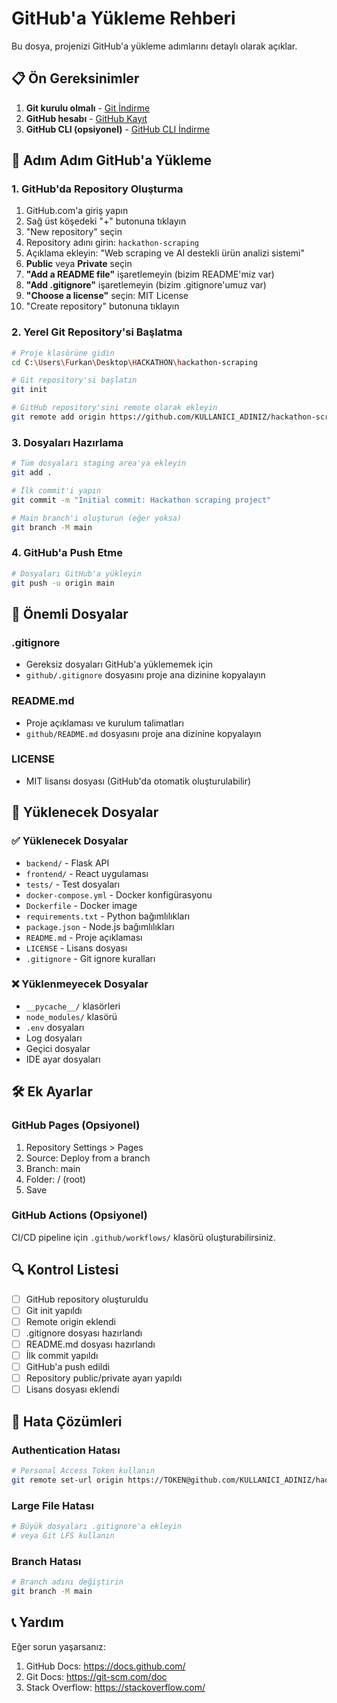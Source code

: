 # GitHub'a Yükleme Rehberi

Bu dosya, projenizi GitHub'a yükleme adımlarını detaylı olarak açıklar.

## 📋 Ön Gereksinimler

1. **Git kurulu olmalı** - [Git İndirme](https://git-scm.com/downloads)
2. **GitHub hesabı** - [GitHub Kayıt](https://github.com/signup)
3. **GitHub CLI (opsiyonel)** - [GitHub CLI İndirme](https://cli.github.com/)

## 🚀 Adım Adım GitHub'a Yükleme

### 1. GitHub'da Repository Oluşturma

1. GitHub.com'a giriş yapın
2. Sağ üst köşedeki "+" butonuna tıklayın
3. "New repository" seçin
4. Repository adını girin: `hackathon-scraping`
5. Açıklama ekleyin: "Web scraping ve AI destekli ürün analizi sistemi"
6. **Public** veya **Private** seçin
7. **"Add a README file"** işaretlemeyin (bizim README'miz var)
8. **"Add .gitignore"** işaretlemeyin (bizim .gitignore'umuz var)
9. **"Choose a license"** seçin: MIT License
10. "Create repository" butonuna tıklayın

### 2. Yerel Git Repository'si Başlatma

```bash
# Proje klasörüne gidin
cd C:\Users\Furkan\Desktop\HACKATHON\hackathon-scraping

# Git repository'si başlatın
git init

# GitHub repository'sini remote olarak ekleyin
git remote add origin https://github.com/KULLANICI_ADINIZ/hackathon-scraping.git
```

### 3. Dosyaları Hazırlama

```bash
# Tüm dosyaları staging area'ya ekleyin
git add .

# İlk commit'i yapın
git commit -m "Initial commit: Hackathon scraping project"

# Main branch'i oluşturun (eğer yoksa)
git branch -M main
```

### 4. GitHub'a Push Etme

```bash
# Dosyaları GitHub'a yükleyin
git push -u origin main
```

## 🔧 Önemli Dosyalar

### .gitignore
- Gereksiz dosyaları GitHub'a yüklememek için
- `github/.gitignore` dosyasını proje ana dizinine kopyalayın

### README.md
- Proje açıklaması ve kurulum talimatları
- `github/README.md` dosyasını proje ana dizinine kopyalayın

### LICENSE
- MIT lisansı dosyası (GitHub'da otomatik oluşturulabilir)

## 📁 Yüklenecek Dosyalar

### ✅ Yüklenecek Dosyalar
- `backend/` - Flask API
- `frontend/` - React uygulaması
- `tests/` - Test dosyaları
- `docker-compose.yml` - Docker konfigürasyonu
- `Dockerfile` - Docker image
- `requirements.txt` - Python bağımlılıkları
- `package.json` - Node.js bağımlılıkları
- `README.md` - Proje açıklaması
- `LICENSE` - Lisans dosyası
- `.gitignore` - Git ignore kuralları

### ❌ Yüklenmeyecek Dosyalar
- `__pycache__/` klasörleri
- `node_modules/` klasörü
- `.env` dosyaları
- Log dosyaları
- Geçici dosyalar
- IDE ayar dosyaları

## 🛠️ Ek Ayarlar

### GitHub Pages (Opsiyonel)
1. Repository Settings > Pages
2. Source: Deploy from a branch
3. Branch: main
4. Folder: / (root)
5. Save

### GitHub Actions (Opsiyonel)
CI/CD pipeline için `.github/workflows/` klasörü oluşturabilirsiniz.

## 🔍 Kontrol Listesi

- [ ] GitHub repository oluşturuldu
- [ ] Git init yapıldı
- [ ] Remote origin eklendi
- [ ] .gitignore dosyası hazırlandı
- [ ] README.md dosyası hazırlandı
- [ ] İlk commit yapıldı
- [ ] GitHub'a push edildi
- [ ] Repository public/private ayarı yapıldı
- [ ] Lisans dosyası eklendi

## 🚨 Hata Çözümleri

### Authentication Hatası
```bash
# Personal Access Token kullanın
git remote set-url origin https://TOKEN@github.com/KULLANICI_ADINIZ/hackathon-scraping.git
```

### Large File Hatası
```bash
# Büyük dosyaları .gitignore'a ekleyin
# veya Git LFS kullanın
```

### Branch Hatası
```bash
# Branch adını değiştirin
git branch -M main
```

## 📞 Yardım

Eğer sorun yaşarsanız:
1. GitHub Docs: https://docs.github.com/
2. Git Docs: https://git-scm.com/doc
3. Stack Overflow: https://stackoverflow.com/ 